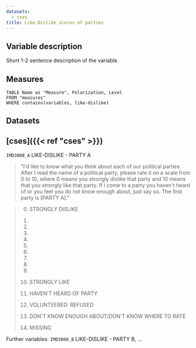 ```yaml
---
datasets:
  - cses
title: Like-Dislike scores of parties
---
```

## Variable description
Short 1-2 sentence description of the variable.

## Measures
```dataview
TABLE Name as "Measure", Polarization, Level
FROM "measures"
WHERE contains(variables, like-dislike)
```
## Datasets
## [cses]({{< ref "cses" >}})

`IMD3008_A` LIKE-DISLIKE - PARTY A
> "I'd like to know what you think about each of our political parties. After I read the name of a political party, please rate it on a scale from 0 to 10, where 0 means you strongly dislike that party and 10 means that you strongly like that party. If I come to a party you haven't heard of or you feel you do not know enough about, just say so. The first party is [PARTY A]."

> 00. STRONGLY DISLIKE
> 01.
> 02.
> 03.
> 04.
> 05.
> 06.
> 07.
> 08.
> 09.
> 10. STRONGLY LIKE
> 
> 96. HAVEN'T HEARD OF PARTY
> 97. VOLUNTEERED: REFUSED
> 98. DON'T KNOW ENOUGH ABOUT/DON'T KNOW WHERE TO RATE
> 99. MISSING

Further variables: `IMD3008_B` LIKE-DISLIKE - PARTY B, ...